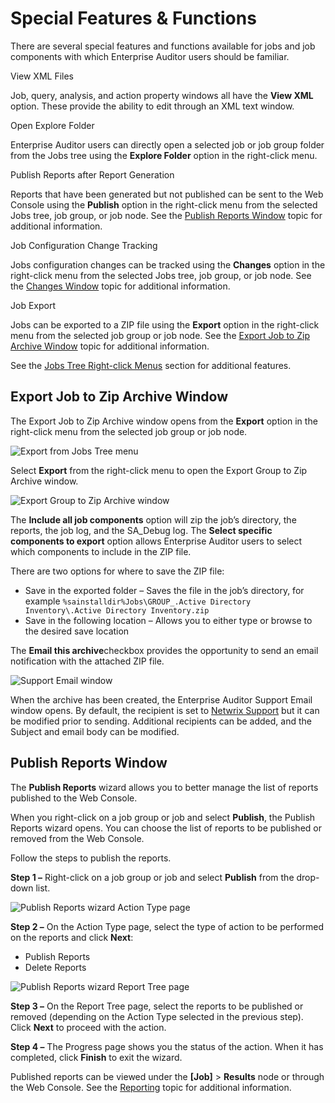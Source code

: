 # Special Features & Functions

There are several special features and functions available for jobs and job components with which
Enterprise Auditor users should be familiar.

View XML Files

Job, query, analysis, and action property windows all have the **View XML** option. These provide
the ability to edit through an XML text window.

Open Explore Folder

Enterprise Auditor users can directly open a selected job or job group folder from the Jobs tree
using the **Explore Folder** option in the right-click menu.

Publish Reports after Report Generation

Reports that have been generated but not published can be sent to the Web Console using the
**Publish** option in the right-click menu from the selected Jobs tree, job group, or job node. See
the [Publish Reports Window](#publish-reports-window) topic for additional information.

Job Configuration Change Tracking

Jobs configuration changes can be tracked using the **Changes** option in the right-click menu from
the selected Jobs tree, job group, or job node. See the
[Changes Window](/docs/accessanalyzer/11.6/accessanalyzer/admin/jobs/overview.md#changes-window)
topic for additional information.

Job Export

Jobs can be exported to a ZIP file using the **Export** option in the right-click menu from the
selected job group or job node. See the
[Export Job to Zip Archive Window](#export-job-to-zip-archive-window) topic for additional
information.

See the
[Jobs Tree Right-click Menus](/docs/accessanalyzer/11.6/accessanalyzer/admin/navigate/pane.md#jobs-tree-right-click-menus)
section for additional features.

## Export Job to Zip Archive Window

The Export Job to Zip Archive window opens from the **Export** option in the right-click menu from
the selected job group or job node.

![Export from Jobs Tree menu](/img/versioned_docs/directorymanager_11.0/directorymanager/portal/export.webp)

Select **Export** from the right-click menu to open the Export Group to Zip Archive window.

![Export Group to Zip Archive window](/img/versioned_docs/accessanalyzer_11.6/accessanalyzer/admin/jobs/exportgrouptoziparchive.webp)

The **Include all job components** option will zip the job’s directory, the reports, the job log,
and the SA_Debug log. The **Select specific components to export** option allows Enterprise Auditor
users to select which components to include in the ZIP file.

There are two options for where to save the ZIP file:

- Save in the exported folder – Saves the file in the job’s directory, for example
  `%sainstalldir%Jobs\GROUP_.Active Directory Inventory\.Active Directory Inventory.zip`
- Save in the following location – Allows you to either type or browse to the desired save location

The **Email this archive**checkbox provides the opportunity to send an email notification with the
attached ZIP file.

![Support Email window](/img/versioned_docs/accessanalyzer_11.6/accessanalyzer/admin/jobs/supportemail.webp)

When the archive has been created, the Enterprise Auditor Support Email window opens. By default,
the recipient is set to [Netwrix Support](https://www.netwrix.com/support.html) but it can be
modified prior to sending. Additional recipients can be added, and the Subject and email body can be
modified.

## Publish Reports Window

The **Publish Reports** wizard allows you to better manage the list of reports published to the Web
Console.

When you right-click on a job group or job and select **Publish**, the Publish Reports wizard opens.
You can choose the list of reports to be published or removed from the Web Console.

Follow the steps to publish the reports.

**Step 1 –** Right-click on a job group or job and select **Publish** from the drop-down list.

![Publish Reports wizard Action Type page](/img/versioned_docs/accessanalyzer_11.6/accessanalyzer/admin/jobs/publishreportsactiontype.webp)

**Step 2 –** On the Action Type page, select the type of action to be performed on the reports and
click **Next**:

- Publish Reports
- Delete Reports

![Publish Reports wizard Report Tree page](/img/versioned_docs/accessanalyzer_11.6/accessanalyzer/admin/jobs/publishreportsreporttree.webp)

**Step 3 –** On the Report Tree page, select the reports to be published or removed (depending on
the Action Type selected in the previous step). Click **Next** to proceed with the action.

**Step 4 –** The Progress page shows you the status of the action. When it has completed, click
**Finish** to exit the wizard.

Published reports can be viewed under the **[Job]** > **Results** node or through the Web Console.
See the
[Reporting](/docs/accessanalyzer/11.6/accessanalyzer/admin/report/overview.md) topic
for additional information.
